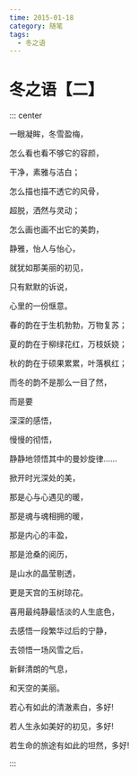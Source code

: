 ```yaml
---
time: 2015-01-18
category: 随笔
tags:
  - 冬之语
---
```


# 冬之语【二】

::: center

一眼凝眸，冬雪盈梅，

怎么看也看不够它的容颜，

干净，素雅与洁白；

怎么描也描不透它的风骨，

超脱，洒然与灵动；

怎么画也画不出它的美韵，

静雅，怡人与怡心，

就犹如那美丽的初见，

只有默默的诉说，

心里的一份惬意。

春的韵在于生机勃勃，万物复苏；

夏的韵在于柳绿花红，万枝妖娆；

秋的韵在于硕果累累，叶落枫红；

而冬的韵不是那么一目了然，

而是要

深深的感悟，

慢慢的彻悟，

静静地领悟其中的曼妙旋律……

掀开时光深处的美，

那是心与心遇见的暖，

那是魂与魂相拥的暖，

那是内心的丰盈，

那是沧桑的阅历，

是山水的晶莹剔透，

更是天宫的玉树琼花。

喜用最纯静最恬淡的人生底色，

去感悟一段繁华过后的宁静，

去领悟一场风雪之后，

新鲜清朗的气息，

和天空的美丽。

若心有如此的清澈素白，多好!

若人生永如美好的初见，多好!

若生命的旅途有如此的坦然，多好!

:::
